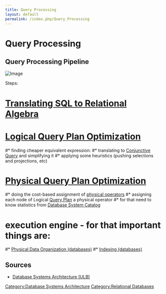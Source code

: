 ```yaml
---
title: Query Processing
layout: default
permalink: /index.php/Query_Processing
---
```


# Query Processing

## Query Processing Pipeline
<img src="https://raw.github.com/alexeygrigorev/wiki-figures/master/ulb/dbsa/query-processing-outline.png" alt="Image">

Steps:
# [Translating SQL to Relational Algebra](Translating_SQL_to_Relational_Algebra)
# [Logical Query Plan Optimization](Logical_Query_Plan_Optimization)
#* finding cheaper equivalent expression:
#* translating to [Conjunctive Query](Conjunctive_Query) and simplifying it
#* applying some heuristics (pushing selections and projections, etc)
# [Physical Query Plan Optimization](Physical_Query_Plan_Optimization)
#* doing the cost-based assignment of [physical operators](Physical_Operators_(databases))
#* assigning each node of Logical [Query Plan](Query_Plan) a physical operator
#* for that need to know statistics from [Database System Catalog](Database_System_Catalog) 
# execution engine - for that important things are:
#* [Physical Data Organization (databases)](Physical_Data_Organization_(databases))
#* [Indexing (databases)](Indexing_(databases))


## Sources
- [Database Systems Architecture (ULB)](Database_Systems_Architecture_(ULB))

[Category:Database Systems Architecture](Category_Database_Systems_Architecture)
[Category:Relational Databases](Category_Relational_Databases)